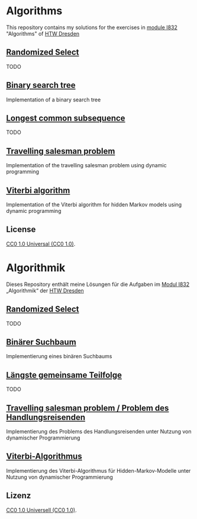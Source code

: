 # Algorithms
This repository contains my solutions for the exercises in [module I832](https://apps.htw-dresden.de/modulux/modul/4198) "Algorithms" of [HTW Dresden](https://www.htw-dresden.de/)

## [Randomized Select](./randomized-select.sc)

TODO

## [Binary search tree](./binary-search-tree.sc)

Implementation of a binary search tree

## [Longest common subsequence](./longest-common-subsequence.sc)

TODO

## [Travelling salesman problem](./tsp.sc)

Implementation of the travelling salesman problem using dynamic programming

## [Viterbi algorithm](./tsp.sc)

Implementation of the Viterbi algorithm for hidden Markov models using dynamic programming

## License

[CC0 1.0 Universal (CC0 1.0)](./LICENSE).

# Algorithmik

Dieses Repository enthält meine Lösungen für die Aufgaben im [Modul I832](https://apps.htw-dresden.de/modulux/modul/4198) „Algorithmik“ der [HTW Dresden](https://www.htw-dresden.de/)

## [Randomized Select](./randomized-select.sc)

TODO

## [Binärer Suchbaum](./binary-search-tree.sc)

Implementierung eines binären Suchbaums

## [Längste gemeinsame Teilfolge](./longest-common-subsequence.sc)

TODO

## [Travelling salesman problem / Problem des Handlungsreisenden](./tsp.sc)

Implementierung des Problems des Handlungsreisenden unter Nutzung von dynamischer Programmierung

## [Viterbi-Algorithmus](./tsp.sc)

Implementierung des Viterbi-Algorithmus für Hidden-Markov-Modelle unter Nutzung von dynamischer Programmierung

## Lizenz

[CC0 1.0 Universell (CC0 1.0)](./LICENSE).
